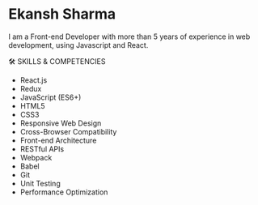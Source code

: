 # Ekansh Sharma
I am a Front-end Developer with more than 5 years of experience in web development, using Javascript and React.

🛠 SKILLS & COMPETENCIES
* React.js
* Redux
* JavaScript (ES6+)
* HTML5
* CSS3
* Responsive Web Design
* Cross-Browser Compatibility
* Front-end Architecture
* RESTful APIs
* Webpack
* Babel
* Git
* Unit Testing
* Performance Optimization
